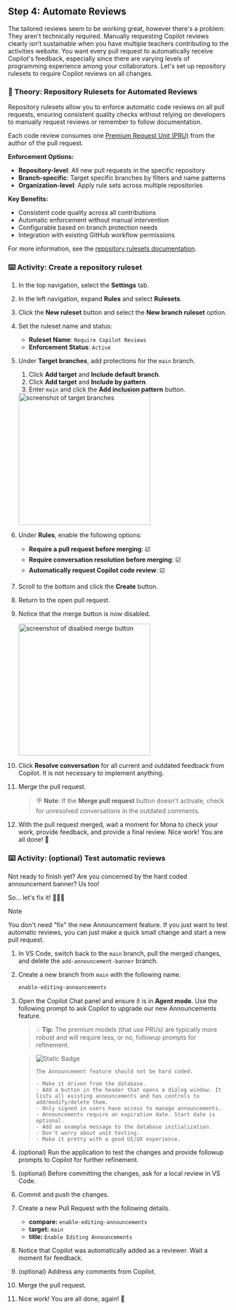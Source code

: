 ## Step 4: Automate Reviews

The tailored reviews seem to be working great, however there's a problem. They aren't technically required. Manually requesting Copilot reviews clearly isn't sustainable when you have multiple teachers contributing to the activities website. You want every pull request to automatically receive Copilot's feedback, especially since there are varying levels of programming experience among your collaborators. Let's set up repository rulesets to require Copilot reviews on all changes.

### 📖 Theory: Repository Rulesets for Automated Reviews

Repository rulesets allow you to enforce automatic code reviews on all pull requests, ensuring consistent quality checks without relying on developers to manually request reviews or remember to follow documentation.

Each code review consumes one [Premium Request Unit (PRU)](https://docs.github.com/en/copilot/concepts/billing/copilot-requests) from the author of the pull request.

**Enforcement Options:**

- **Repository-level**: All new pull requests in the specific repository
- **Branch-specific**: Target specific branches by filters and name patterns
- **Organization-level**: Apply rule sets across multiple repositories

**Key Benefits:**

- Consistent code quality across all contributions
- Automatic enforcement without manual intervention
- Configurable based on branch protection needs
- Integration with existing GitHub workflow permissions

For more information, see the [repository rulesets documentation](https://docs.github.com/en/repositories/configuring-branches-and-merges-in-your-repository/managing-rulesets/about-rulesets).

### ⌨️ Activity: Create a repository ruleset

1. In the top navigation, select the **Settings** tab.

1. In the left navigation, expand **Rules** and select **Rulesets**.

1. Click the **New ruleset** button and select the **New branch ruleset** option.

1. Set the ruleset name and status:

   - **Ruleset Name**: `Require Copilot Reviews`
   - **Enforcement Status**: `Active`

1. Under **Target branches**, add protections for the `main` branch.

   1. Click **Add target** and **Include default branch**.
   1. Click **Add target** and **Include by pattern**.
   1. Enter `main` and click the **Add inclusion pattern** button.

   <img width="300" alt="screenshot of target branches" src="https://github.com/user-attachments/assets/217f205c-7a61-4ffa-a0a6-7e76ff8d7906"/>

1. Under **Rules**, enable the following options:

   - **Require a pull request before merging**: ☑️
   - **Require conversation resolution before merging**: ☑️
   - **Automatically request Copilot code review**: ☑️

1. Scroll to the bottom and click the **Create** button.

1. Return to the open pull request.

1. Notice that the merge button is now disabled.

   <img width="300" alt="screenshot of disabled merge button" src="https://github.com/user-attachments/assets/28e4cb05-f09d-423d-8c77-8f0ec61c73ad"/>

1. Click **Resolve conversation** for all current and outdated feedback from Copilot. It is not necessary to implement anything.

1. Merge the pull request.

   > 🪧 **Note**: If the **Merge pull request** button doesn't activate, check for unresolved conversations in the outdated comments.

1. With the pull request merged, wait a moment for Mona to check your work, provide feedback, and provide a final review. Nice work! You are all done! 🎉

### ⌨️ Activity: (optional) Test automatic reviews

Not ready to finish yet? Are you concerned by the hard coded announcement banner? Us too!

So... let's fix it! 🧑‍🚀🚀

> [!NOTE]
> You don't need "fix" the new Announcement feature. If you just want to test automatic reviews, you can just make a quick small change and start a new pull request.

1. In VS Code, switch back to the `main` branch, pull the merged changes, and delete the `add-announcement-banner` branch.

1. Create a new branch from `main` with the following name.

   ```txt
   enable-editing-announcements
   ```

1. Open the Copilot Chat panel and ensure it is in **Agent mode**. Use the following prompt to ask Copilot to upgrade our new Announcements feature.

   > 💡 **Tip**: The premium models (that use PRUs) are typically more robust and will require less, or no, followup prompts for refinement.

   > ![Static Badge](https://img.shields.io/badge/-Prompt-text?style=social&logo=github%20copilot)
   >
   > ```prompt
   > The Announcement feature should not be hard coded.
   >
   > - Make it driven from the database.
   > - Add a button in the header that opens a dialog window. It lists all existing announcements and has controls to add/modify/delete them.
   > - Only signed in users have access to manage announcements.
   > - Announcements require an expiration date. Start date is optional.
   > - Add an example message to the database initialization.
   > - Don't worry about unit testing.
   > - Make it pretty with a good UI/UX experience.
   > ```

1. (optional) Run the application to test the changes and provide followup prompts to Copilot for further refinement.

1. (optional) Before committing the changes, ask for a local review in VS Code.

1. Commit and push the changes.

1. Create a new Pull Request with the following details.

   - **compare:** `enable-editing-announcements`
   - **target:** `main`
   - **title:** `Enable Editing Announcements`

1. Notice that Copilot was automatically added as a reviewer. Wait a moment for feedback.

1. (optional) Address any comments from Copilot.

1. Merge the pull request.

1. Nice work! You are all done, again! 🎉
